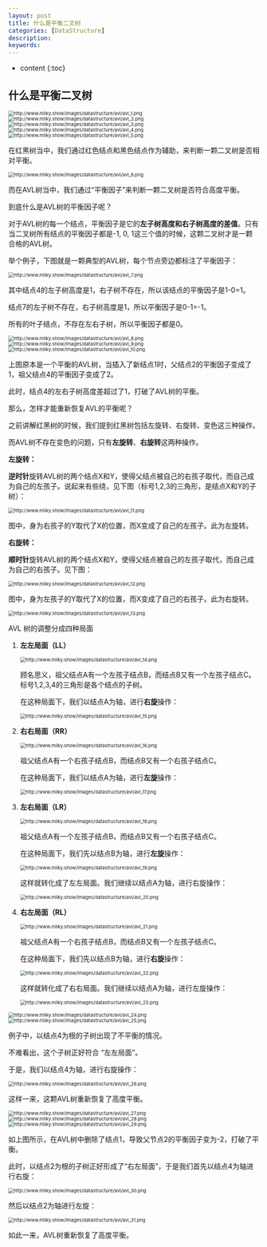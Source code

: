 ```yaml
---
layout: post
title: 什么是平衡二叉树
categories: [DataStructure]
description: 
keywords: 
---
```


* content
{:toc}


## 什么是平衡二叉树

<img src="http://www.milky.show/images/datastructure/avl/avl_1.png" alt="http://www.milky.show/images/datastructure/avl/avl_1.png" style="zoom:67%;" />

<img src="http://www.milky.show/images/datastructure/avl/avl_2.png" alt="http://www.milky.show/images/datastructure/avl/avl_2.png" style="zoom:67%;" />

<img src="http://www.milky.show/images/datastructure/avl/avl_3.png" alt="http://www.milky.show/images/datastructure/avl/avl_3.png" style="zoom:67%;" />

<img src="http://www.milky.show/images/datastructure/avl/avl_4.png" alt="http://www.milky.show/images/datastructure/avl/avl_4.png" style="zoom:67%;" />

<img src="http://www.milky.show/images/datastructure/avl/avl_5.png" alt="http://www.milky.show/images/datastructure/avl/avl_5.png" style="zoom:67%;" />

在红黑树当中，我们通过红色结点和黑色结点作为辅助，来判断一颗二叉树是否相对平衡。

<img src="http://www.milky.show/images/datastructure/avl/avl_6.png" alt="http://www.milky.show/images/datastructure/avl/avl_6.png" style="zoom:67%;" />

而在AVL树当中，我们通过“平衡因子”来判断一颗二叉树是否符合高度平衡。

到底什么是AVL树的平衡因子呢？

对于AVL树的每一个结点，平衡因子是它的**左子树高度和右子树高度的差值**。只有当二叉树所有结点的平衡因子都是-1, 0, 1这三个值的时候，这颗二叉树才是一颗合格的AVL树。

举个例子，下图就是一颗典型的AVL树，每个节点旁边都标注了平衡因子：

<img src="http://www.milky.show/images/datastructure/avl/avl_7.png" alt="http://www.milky.show/images/datastructure/avl/avl_7.png" style="zoom:67%;" />

其中结点4的左子树高度是1，右子树不存在，所以该结点的平衡因子是1-0=1。



结点7的左子树不存在，右子树高度是1，所以平衡因子是0-1=-1。



所有的叶子结点，不存在左右子树，所以平衡因子都是0。

<img src="http://www.milky.show/images/datastructure/avl/avl_8.png" alt="http://www.milky.show/images/datastructure/avl/avl_8.png" style="zoom:67%;" />

<img src="http://www.milky.show/images/datastructure/avl/avl_9.png" alt="http://www.milky.show/images/datastructure/avl/avl_9.png" style="zoom:67%;" />

<img src="http://www.milky.show/images/datastructure/avl/avl_10.png" alt="http://www.milky.show/images/datastructure/avl/avl_10.png" style="zoom:67%;" />

上图原本是一个平衡的AVL树，当插入了新结点1时，父结点2的平衡因子变成了1，祖父结点4的平衡因子变成了2。



此时，结点4的左右子树高度差超过了1，打破了AVL树的平衡。





那么，怎样才能重新恢复AVL的平衡呢？



之前讲解红黑树的时候，我们提到红黑树包括左旋转、右旋转、变色这三种操作。



而AVL树不存在变色的问题，只有**左旋转**、**右旋转**这两种操作。



**左旋转：**



**逆时针**旋转AVL树的两个结点X和Y，使得父结点被自己的右孩子取代，而自己成为自己的左孩子。说起来有些绕，见下图（标号1,2,3的三角形，是结点X和Y的子树）：

<img src="http://www.milky.show/images/datastructure/avl/avl_11.png" alt="http://www.milky.show/images/datastructure/avl/avl_11.png" style="zoom:67%;" />

图中，身为右孩子的Y取代了X的位置，而X变成了自己的左孩子。此为左旋转。





**右旋转：**



**顺时针**旋转AVL树的两个结点X和Y，使得父结点被自己的左孩子取代，而自己成为自己的右孩子。见下图：

<img src="http://www.milky.show/images/datastructure/avl/avl_12.png" alt="http://www.milky.show/images/datastructure/avl/avl_12.png" style="zoom:67%;" />

图中，身为左孩子的Y取代了X的位置，而X变成了自己的右孩子。此为右旋转。

<img src="http://www.milky.show/images/datastructure/avl/avl_13.png" alt="http://www.milky.show/images/datastructure/avl/avl_13.png" style="zoom:67%;" />

AVL 树的调整分成四种局面

1.  **左左局面（LL）**

    <img src="http://www.milky.show/images/datastructure/avl/avl_14.png" alt="http://www.milky.show/images/datastructure/avl/avl_14.png" style="zoom:67%;" />

    顾名思义，祖父结点A有一个左孩子结点B，而结点B又有一个左孩子结点C。标号1,2,3,4的三角形是各个结点的子树。

    

    在这种局面下，我们以结点A为轴，进行**右旋**操作：

    <img src="http://www.milky.show/images/datastructure/avl/avl_15.png" alt="http://www.milky.show/images/datastructure/avl/avl_15.png" style="zoom:67%;" />

2.  **右右局面（RR）**

    <img src="http://www.milky.show/images/datastructure/avl/avl_16.png" alt="http://www.milky.show/images/datastructure/avl/avl_16.png" style="zoom:67%;" />

    祖父结点A有一个右孩子结点B，而结点B又有一个右孩子结点C。

    

    在这种局面下，我们以结点A为轴，进行**左旋**操作：

    <img src="http://www.milky.show/images/datastructure/avl/avl_17.png" alt="http://www.milky.show/images/datastructure/avl/avl_17.png" style="zoom:67%;" />

3.  **左右局面（LR）**

    <img src="http://www.milky.show/images/datastructure/avl/avl_18.png" alt="http://www.milky.show/images/datastructure/avl/avl_18.png" style="zoom:67%;" />

    
    祖父结点A有一个左孩子结点B，而结点B又有一个右孩子结点C。

    

    在这种局面下，我们先以结点B为轴，进行**左旋**操作：

    <img src="http://www.milky.show/images/datastructure/avl/avl_19.png" alt="http://www.milky.show/images/datastructure/avl/avl_19.png" style="zoom:67%;" />

    这样就转化成了左左局面。我们继续以结点A为轴，进行右旋操作：

    <img src="http://www.milky.show/images/datastructure/avl/avl_20.png" alt="http://www.milky.show/images/datastructure/avl/avl_20.png" style="zoom:67%;" />

4.  **右左局面（RL）**

    <img src="http://www.milky.show/images/datastructure/avl/avl_21.png" alt="http://www.milky.show/images/datastructure/avl/avl_21.png" style="zoom:67%;" />

    祖父结点A有一个右孩子结点B，而结点B又有一个左孩子结点C。

    

    在这种局面下，我们先以结点B为轴，进行**右旋**操作：

    <img src="http://www.milky.show/images/datastructure/avl/avl_22.png" alt="http://www.milky.show/images/datastructure/avl/avl_22.png" style="zoom:67%;" />

    这样就转化成了右右局面。我们继续以结点A为轴，进行左旋操作：

    <img src="http://www.milky.show/images/datastructure/avl/avl_23.png" alt="http://www.milky.show/images/datastructure/avl/avl_23.png" style="zoom:67%;" />

<img src="http://www.milky.show/images/datastructure/avl/avl_24.png" alt="http://www.milky.show/images/datastructure/avl/avl_24.png" style="zoom:67%;" />

<img src="http://www.milky.show/images/datastructure/avl/avl_25.png" alt="http://www.milky.show/images/datastructure/avl/avl_25.png" style="zoom:67%;" />

例子中，以结点4为根的子树出现了不平衡的情况。



不难看出，这个子树正好符合 “左左局面”。



于是，我们以结点4为轴，进行右旋操作：

<img src="http://www.milky.show/images/datastructure/avl/avl_26.png" alt="http://www.milky.show/images/datastructure/avl/avl_26.png" style="zoom:67%;" />

这样一来，这颗AVL树重新恢复了高度平衡。

<img src="http://www.milky.show/images/datastructure/avl/avl_27.png" alt="http://www.milky.show/images/datastructure/avl/avl_27.png" style="zoom:67%;" />

<img src="http://www.milky.show/images/datastructure/avl/avl_28.png" alt="http://www.milky.show/images/datastructure/avl/avl_28.png" style="zoom:67%;" />

<img src="http://www.milky.show/images/datastructure/avl/avl_29.png" alt="http://www.milky.show/images/datastructure/avl/avl_29.png" style="zoom:67%;" />

如上图所示，在AVL树中删除了结点1，导致父节点2的平衡因子变为-2，打破了平衡。



此时，以结点2为根的子树正好形成了“右左局面”，于是我们首先以结点4为轴进行右旋：

<img src="http://www.milky.show/images/datastructure/avl/avl_30.png" alt="http://www.milky.show/images/datastructure/avl/avl_30.png" style="zoom:67%;" />

然后以结点2为轴进行左旋：

<img src="http://www.milky.show/images/datastructure/avl/avl_31.png" alt="http://www.milky.show/images/datastructure/avl/avl_31.png" style="zoom:67%;" />

如此一来，AVL树重新恢复了高度平衡。